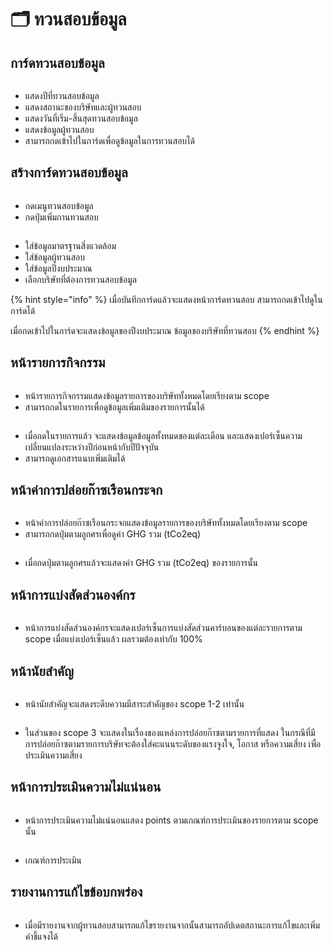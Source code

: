 # 🗂 ทวนสอบข้อมูล

## การ์ดทวนสอบข้อมูล

<figure><img src="../.gitbook/assets/2023-09-04_16-17.png" alt=""><figcaption></figcaption></figure>

* แสดงปีที่ทวนสอบข้อมูล
* แสดงสถานะของบริษัทและผู้ทวนสอบ
* แสดงวันที่เริ่ม-สิ้นสุดทวนสอบข้อมูล
* แสดงข้อมูลผู้ทวนสอบ
* สามารถกดเข้าไปในการ์ดเพื่อดูข้อมูลในการทวนสอบได้

## สร้างการ์ดทวนสอบข้อมูล

<figure><img src="../.gitbook/assets/image (79).png" alt=""><figcaption></figcaption></figure>

* กดเมนูทวนสอบข้อมูล
* กดปุ่มเพิ่มกานทวนสอบ



<figure><img src="../.gitbook/assets/Screenshot 2566-11-01 at 19.18.58.png" alt=""><figcaption></figcaption></figure>

* ใส่ข้อมูลมาตรฐานสิ่งแวดล้อม
* ใส่ข้อมูลผู้ทวนสอบ
* ใส่ข้อมูลปีงบประมาณ
* เลือกบริษัทที่ต้องการทวนสอบข้อมูล

{% hint style="info" %}
เมื่อบันทึกการ์ดแล้วจะแสดงหน้าการ์ดทวนสอบ สามารถกดเข้าไปดูในการ์ดได้

เมื่อกดเข้าไปในการ์ดจะแสดงข้อมูลของปีงบประมาณ ข้อมูลของบริษัทที่ทวนสอบ
{% endhint %}



## หน้ารายการกิจกรรม

<figure><img src="../.gitbook/assets/Screenshot 2566-11-01 at 19.21.07.png" alt=""><figcaption></figcaption></figure>

* หน้ารายการกิจกรรมแสดงข้อมูลรายการของบริษัททั้งหมดโดยเรียงตาม scope
* สามารถกดในรายการเพื่อดูข้อมูลเพิ่มเติมของรายการนั้นได้



<figure><img src="../.gitbook/assets/Screenshot 2566-11-01 at 19.20.25.png" alt=""><figcaption></figcaption></figure>

* เมื่อกดในรายการแล้ว จะแสดงข้อมูลข้อมูลทั้งหมดของแต่ละเดือน และแสดงเปอร์เซ็นความเปลี่ยนแปลงระหว่างปีก่อนหน้ากับปีปัจจุบัน
* สามารถดูเอกสารแนบเพิ่มเติมได้



## หน้าค่าการปล่อยก๊าซเรือนกระจก

<figure><img src="../.gitbook/assets/image (87).png" alt=""><figcaption></figcaption></figure>

* หน้าค่าการปล่อยก๊าซเรือนกระจกแสดงข้อมูลรายการของบริษัททั้งหมดโดยเรียงตาม scope
* สามารถกดปุ่มตามลูกศรเพื่อดูค่า GHG รวม (tCo2eq)



<figure><img src="../.gitbook/assets/Screenshot 2566-11-01 at 19.22.29.png" alt=""><figcaption></figcaption></figure>

* เมื่อกดปุ่มตามลูกศรแล้วจะแสดงค่า GHG รวม (tCo2eq) ของรายการนั้น

## หน้าการแบ่งสัดส่วนองค์กร

<figure><img src="../.gitbook/assets/Screenshot 2566-11-01 at 19.22.55.png" alt=""><figcaption></figcaption></figure>

* หน้าการแบ่งสัดส่วนองค์กรจะแสดงเปอร์เซ็นการแบ่งสัดส่วนคาร์บอนของแต่ละรายการตาม scope เมื่อแบ่งเปอร์เซ็นแล้ว ผลรวมต้องเท่ากับ 100%

## หน้านัยสำคัญ

<figure><img src="../.gitbook/assets/Screenshot 2566-11-01 at 19.23.21.png" alt=""><figcaption></figcaption></figure>

* หน้านัยสำคัญจะแสดงระดีบความมีสาระสำคัญของ scope 1-2 เท่านั้น



<figure><img src="../.gitbook/assets/Screenshot 2566-11-01 at 19.23.50.png" alt=""><figcaption></figcaption></figure>

* ในส่วนของ scope 3 จะแสดงในเรื่องของแหล่งการปล่อยก๊าซตามรายการที่แสดง ในกรณีที่มีการปล่อยก๊าซตามรายการบริษัทจะต้องใส่คะแนนระดับของแรงจูงใจ, โอกาส หรือความเสี่ยง เพื่อประเมินความเสี่ยง

## หน้าการประเมินความไม่แน่นอน

<figure><img src="../.gitbook/assets/Screenshot 2566-11-01 at 19.24.14.png" alt=""><figcaption></figcaption></figure>

* หน้าการประเมินความไม่แน่นอนแสดง points ตามเกณฑ์การประเมินของรายการตาม scope นั้น



<figure><img src="../.gitbook/assets/Screenshot 2566-11-01 at 19.24.40.png" alt=""><figcaption></figcaption></figure>

* เกณฑ์การประเมิน

## รายงานการแก้ไขข้อบกพร่อง

<figure><img src="../.gitbook/assets/Screenshot 2566-11-01 at 19.27.23.png" alt=""><figcaption></figcaption></figure>

* เมื่อมีรายงานจากผู้ทวนสอบสามารถแก้ไขรายงานจากนั้นสามารถอัปเดตสถานะการแก้ไขและเพิ่มคำชี้แจงได้
